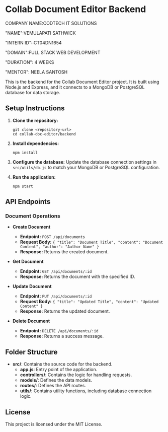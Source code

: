 # Collab Document Editor Backend


COMPANY NAME:CODTECH IT SOLUTIONS

"NAME":VEMULAPATI SATHWICK

"INTERN ID"::CT04DN1654

"DOMAIN":FULL STACK WEB DEVELOPMENT

"DURATION": 4 WEEKS

"MENTOR": NEELA SANTOSH



This is the backend for the Collab Document Editor project. It is built using Node.js and Express, and it connects to a MongoDB or PostgreSQL database for data storage.

## Setup Instructions

1. **Clone the repository:**
   ```
   git clone <repository-url>
   cd collab-doc-editor/backend
   ```

2. **Install dependencies:**
   ```
   npm install
   ```

3. **Configure the database:**
   Update the database connection settings in `src/utils/db.js` to match your MongoDB or PostgreSQL configuration.

4. **Run the application:**
   ```
   npm start
   ```

## API Endpoints

### Document Operations

- **Create Document**
  - **Endpoint:** `POST /api/documents`
  - **Request Body:** `{ "title": "Document Title", "content": "Document Content", "author": "Author Name" }`
  - **Response:** Returns the created document.

- **Get Document**
  - **Endpoint:** `GET /api/documents/:id`
  - **Response:** Returns the document with the specified ID.

- **Update Document**
  - **Endpoint:** `PUT /api/documents/:id`
  - **Request Body:** `{ "title": "Updated Title", "content": "Updated Content" }`
  - **Response:** Returns the updated document.

- **Delete Document**
  - **Endpoint:** `DELETE /api/documents/:id`
  - **Response:** Returns a success message.

## Folder Structure

- **src/**: Contains the source code for the backend.
  - **app.js**: Entry point of the application.
  - **controllers/**: Contains the logic for handling requests.
  - **models/**: Defines the data models.
  - **routes/**: Defines the API routes.
  - **utils/**: Contains utility functions, including database connection logic.

## License

This project is licensed under the MIT License.
